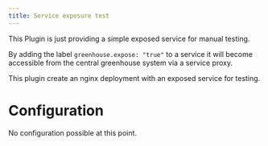 ```yaml
---
title: Service exposure test
---
```


This Plugin is just providing a simple exposed service for manual testing.

By adding the label `greenhouse.expose: "true"` to a service it will become accessible from the central greenhouse system via a service proxy.

This plugin create an nginx deployment with an exposed service for testing.

# Configuration
 No configuration possible at this point.
